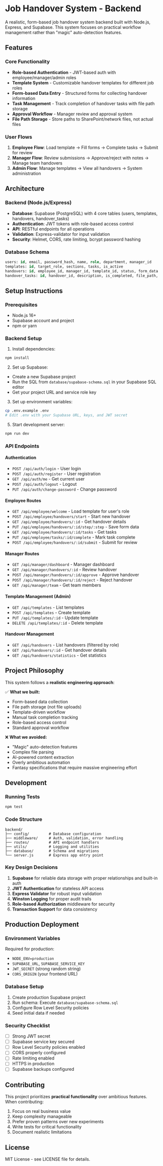 # Job Handover System - Backend

A realistic, form-based job handover system backend built with Node.js, Express, and Supabase. This system focuses on practical workflow management rather than "magic" auto-detection features.

## Features

### Core Functionality
- **Role-based Authentication** - JWT-based auth with employee/manager/admin roles
- **Template System** - Customizable handover templates for different job roles
- **Form-based Data Entry** - Structured forms for collecting handover information
- **Task Management** - Track completion of handover tasks with file path storage
- **Approval Workflow** - Manager review and approval system
- **File Path Storage** - Store paths to SharePoint/network files, not actual files

### User Flows
1. **Employee Flow**: Load template → Fill forms → Complete tasks → Submit for review
2. **Manager Flow**: Review submissions → Approve/reject with notes → Manage team handovers
3. **Admin Flow**: Manage templates → View all handovers → System administration

## Architecture

### Backend (Node.js/Express)
- **Database**: Supabase (PostgreSQL) with 4 core tables (users, templates, handovers, handover_tasks)
- **Authentication**: JWT tokens with role-based access control
- **API**: RESTful endpoints for all operations
- **Validation**: Express-validator for input validation
- **Security**: Helmet, CORS, rate limiting, bcrypt password hashing

### Database Schema
```sql
users: id, email, password_hash, name, role, department, manager_id
templates: id, target_role, sections, tasks, is_active
handovers: id, employee_id, manager_id, template_id, status, form_data
handover_tasks: id, handover_id, description, is_completed, file_path, notes
```

## Setup Instructions

### Prerequisites
- Node.js 16+ 
- Supabase account and project
- npm or yarn

### Backend Setup
1. Install dependencies:
```bash
npm install
```

2. Set up Supabase:
- Create a new Supabase project
- Run the SQL from `database/supabase-schema.sql` in your Supabase SQL editor
- Get your project URL and service role key

3. Set up environment variables:
```bash
cp .env.example .env
# Edit .env with your Supabase URL, keys, and JWT secret
```

5. Start development server:
```bash
npm run dev
```

### API Endpoints

#### Authentication
- `POST /api/auth/login` - User login
- `POST /api/auth/register` - User registration
- `GET /api/auth/me` - Get current user
- `POST /api/auth/logout` - Logout
- `PUT /api/auth/change-password` - Change password

#### Employee Routes
- `GET /api/employee/welcome` - Load template for user's role
- `POST /api/employee/handovers/start` - Start new handover
- `GET /api/employee/handovers/:id` - Get handover details
- `PUT /api/employee/handovers/:id/step/:step` - Save form data
- `GET /api/employee/handovers/:id/tasks` - Get tasks
- `PUT /api/employee/tasks/:id/complete` - Mark task complete
- `POST /api/employee/handovers/:id/submit` - Submit for review

#### Manager Routes
- `GET /api/manager/dashboard` - Manager dashboard
- `GET /api/manager/handovers/:id` - Review handover
- `POST /api/manager/handovers/:id/approve` - Approve handover
- `POST /api/manager/handovers/:id/reject` - Reject handover
- `GET /api/manager/team` - Get team members

#### Template Management (Admin)
- `GET /api/templates` - List templates
- `POST /api/templates` - Create template
- `PUT /api/templates/:id` - Update template
- `DELETE /api/templates/:id` - Delete template

#### Handover Management
- `GET /api/handovers` - List handovers (filtered by role)
- `GET /api/handovers/:id` - Get handover details
- `GET /api/handovers/statistics` - Get statistics

## Project Philosophy

This system follows a **realistic engineering approach**:

✅ **What we built:**
- Form-based data collection
- File path storage (not file uploads)
- Template-driven workflow
- Manual task completion tracking
- Role-based access control
- Standard approval workflow

❌ **What we avoided:**
- "Magic" auto-detection features
- Complex file parsing
- AI-powered content extraction
- Overly ambitious automation
- Fantasy specifications that require massive engineering effort

## Development

### Running Tests
```bash
npm test
```

### Code Structure
```
backend/
├── config/         # Database configuration
├── middleware/     # Auth, validation, error handling
├── routes/         # API endpoint handlers
├── utils/          # Logging and utilities
├── database/       # Schema and migrations
└── server.js       # Express app entry point
```

### Key Design Decisions
1. **Supabase** for reliable data storage with proper relationships and built-in auth
2. **JWT Authentication** for stateless API access
3. **Express Validator** for robust input validation
4. **Winston Logging** for proper audit trails
5. **Role-based Authorization** middleware for security
6. **Transaction Support** for data consistency

## Production Deployment

### Environment Variables
Required for production:
- `NODE_ENV=production`
- `SUPABASE_URL`, `SUPABASE_SERVICE_KEY`
- `JWT_SECRET` (strong random string)
- `CORS_ORIGIN` (your frontend URL)

### Database Setup
1. Create production Supabase project
2. Run schema: Execute `database/supabase-schema.sql`
3. Configure Row Level Security policies
4. Seed initial data if needed

### Security Checklist
- [ ] Strong JWT secret
- [ ] Supabase service key secured
- [ ] Row Level Security policies enabled
- [ ] CORS properly configured
- [ ] Rate limiting enabled
- [ ] HTTPS in production
- [ ] Supabase backups configured

## Contributing

This project prioritizes **practical functionality** over ambitious features. When contributing:

1. Focus on real business value
2. Keep complexity manageable
3. Prefer proven patterns over new experiments
4. Write tests for critical functionality
5. Document realistic limitations

## License

MIT License - see LICENSE file for details.